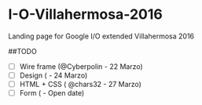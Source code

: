 # I-O-Villahermosa-2016

Landing page for Google I/O extended Villahermosa 2016

##TODO
- [ ] Wire frame (@Cyberpolin - 22 Marzo)
- [ ] Design     ( - 24 Marzo)
- [ ] HTML + CSS ( @chars32 - 27 Marzo)
- [ ] Form       ( - Open date)
